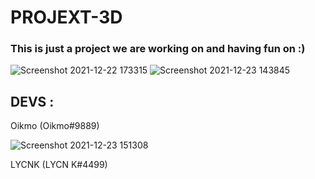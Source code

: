 # PROJEXT-3D

### This is just a project we are working on and having fun on :)

![Screenshot 2021-12-22 173315](https://user-images.githubusercontent.com/78755068/147254703-da2f30e6-d457-4707-8431-ad2ff635057e.png) 
![Screenshot 2021-12-23 143845](https://user-images.githubusercontent.com/78755068/147255163-00922fce-7a43-43ae-ba6e-7a6cb055aaf3.png)

## DEVS :

Oikmo (Oikmo#9889)

![Screenshot 2021-12-23 151308](https://user-images.githubusercontent.com/78755068/147380653-95fda30d-042b-4a64-b565-fc7c1b2fed57.png)

LYCNK (LYCN K#4499)

